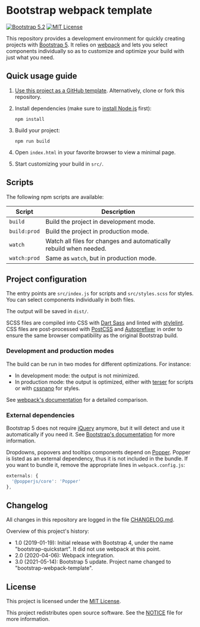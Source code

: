 # Bootstrap webpack template

[![Bootstrap 5.2](https://img.shields.io/badge/bootstrap-5.2-563d7c.svg)](https://github.com/pascalpepe/bootstrap-webpack-template/blob/main/package.json)
[![MIT License](https://img.shields.io/badge/license-MIT-green.svg)](https://github.com/pascalpepe/bootstrap-webpack-template/blob/main/LICENSE)

This repository provides a development environment for quickly creating
projects with [Bootstrap 5](https://getbootstrap.com). It relies on [webpack](https://webpack.js.org/)
and lets you select components individually so as to customize and optimize
your build with just what you need.

## Quick usage guide

1. [Use this project as a GitHub template](https://github.com/pascalpepe/bootstrap-webpack-template/generate).
   Alternatively, clone or fork this repository.

2. Install dependencies (make sure to [install Node.js](https://nodejs.org/en/download/package-manager/)
   first):

   ```text
   npm install
   ```

3. Build your project:

   ```text
   npm run build
   ```

4. Open `index.html` in your favorite browser to view a minimal page.
5. Start customizing your build in `src/`.

## Scripts

The following npm scripts are available:

| Script | Description |
| ------ | ----------- |
| `build` | Build the project in development mode.
| `build:prod` | Build the project in production mode.
| `watch` | Watch all files for changes and automatically rebuild when needed.
| `watch:prod` | Same as `watch`, but in production mode.

## Project configuration

The entry points are `src/index.js` for scripts and `src/styles.scss` for
styles. You can select components individually in both files.

The output will be saved in `dist/`.

SCSS files are compiled into CSS with [Dart Sass](https://sass-lang.com/dart-sass)
and linted with [stylelint](https://stylelint.io). CSS files are post-processed
with [PostCSS](https://postcss.org) and [Autoprefixer](https://github.com/postcss/autoprefixer)
in order to ensure the same browser compatibility as the original Bootstrap
build.

### Development and production modes

The build can be run in two modes for different optimizations. For instance:

* In development mode: the output is not minimized.
* In production mode: the output is optimized, either with [terser](https://terser.org/)
  for scripts or with [cssnano](https://cssnano.co/) for styles.

See [webpack's documentation](https://webpack.js.org/configuration/mode/)
for a detailed comparison.

### External dependencies

Bootstrap 5 does not require [jQuery](https://jquery.com) anymore, but it will
detect and use it automatically if you need it.
See [Bootstrap's documentation](https://getbootstrap.com/docs/5.1/getting-started/javascript/#still-want-to-use-jquery-its-possible)
for more information.

Dropdowns, popovers and tooltips components depend on [Popper](https://popper.js.org).
Popper is listed as an external dependency, thus it is not included in the
bundle. If you want to bundle it, remove the appropriate lines in
`webpack.config.js`:

```js
externals: {
  '@popperjs/core': 'Popper'
},
```

## Changelog

All changes in this repository are logged in the file [CHANGELOG.md](https://github.com/pascalpepe/bootstrap-webpack-template/blob/main/CHANGELOG.md).

Overview of this project's history:

* 1.0 (2019-01-19): Initial release with Bootstrap 4, under the name
  "bootstrap-quickstart". It did not use webpack at this point.
* 2.0 (2020-04-06): Webpack integration.
* 3.0 (2021-05-14): Bootstrap 5 update. Project name changed to
  "bootstrap-webpack-template".

## License

This project is licensed under the [MIT License](https://github.com/pascalpepe/bootstrap-webpack-template/blob/main/LICENSE).

This project redistributes open source software. See the [NOTICE](https://github.com/pascalpepe/bootstrap-webpack-template/blob/main/NOTICE)
file for more information.
